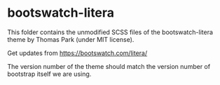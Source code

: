 # bootswatch-litera

This folder contains the unmodified SCSS files of the bootswatch-litera theme by Thomas Park (under MIT license).

Get updates from https://bootswatch.com/litera/

The version number of the theme should match the version number of bootstrap itself we are using.
